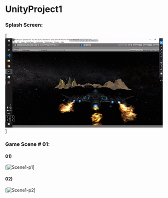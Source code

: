 # UnityProject1

### Splash Screen:
[![Splash Screen](https://raw.githubusercontent.com/ARSSHEIKH/UnityProject1/master/unityproject-part0.gif)]

### Game Scene # 01:
#### 01)
[![Scene1-p1](https://raw.githubusercontent.com/ARSSHEIKH/UnityProject1/master/unityproject-part1.gif)]
#### 02)
[![Scene1-p2](https://raw.githubusercontent.com/ARSSHEIKH/UnityProject1/master/unityproject-part2.gif)]
